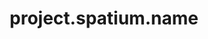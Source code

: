 ---
layout: project
unique-name: spatium
title: project.spatium.name
description: project.spatium.desc
type: social-network
start-date: 2019-09-25 14:16:00
launch-date:
last-update: 2019-12-14 00:00:00
status: active
needs-help: true
license-url:
license-opensource: false
license-freesoftware: false
license-hybrid: false
license-name: string.proprietary
founders: ["LABB", "Galyna", "Oleksandr"]
pinned: true
hidden: false
color1: pink
color2: purple
website: 
github:
mastodon:
---